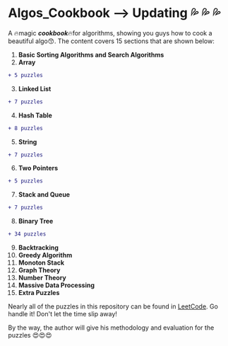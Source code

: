 # Algos_Cookbook --> Updating :sweat_drops: :sweat_drops: :sweat_drops:
A :fire:magic ***cookbook***:fire:for algorithms, showing you guys how to cook a beautiful algo:kissing_smiling_eyes:. The content covers 15 sections that are shown below:
1. **Basic Sorting Algorithms and Search Algorithms**
2. **Array**
```diff
+ 5 puzzles
```
3. **Linked List** 
```diff
+ 7 puzzles 
```
4. **Hash Table** 
```diff
+ 8 puzzles
```
5. **String**
```diff
+ 7 puzzles
```
6. **Two Pointers**
```diff
+ 5 puzzles
```
7. **Stack and Queue**
```diff
+ 7 puzzles 
```
8. **Binary Tree**
```diff
+ 34 puzzles 
```
9. **Backtracking**
10. **Greedy Algorithm**
11. **Monoton Stack**
12. **Graph Theory**
13. **Number Theory**
14. **Massive Data Processing**
15. **Extra Puzzles**

Nearly all of the puzzles in this repository can be found in [LeetCode](https://leetcode.com/). Go handle it! Don't let the time slip away!  
   
By the way, the author will give his methodology and evaluation for the puzzles :heart_eyes::heart_eyes::heart_eyes:
